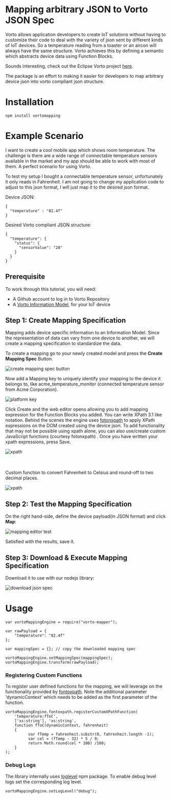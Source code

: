 # Mapping arbitrary JSON to Vorto JSON Spec

Vorto allows application developers to create IoT solutions without having to customize their code to deal with the variety of json sent by different kinds of IoT devices. So a temperature reading from a toaster or an aircon will always have the same structure. Vorto achieves this by defining a semantic which abstracts device data using Function Blocks.

Sounds interesting, check out the Eclipse Vorto project [here](https://www.eclipse.org/vorto/).

The package is an effort to making it easier for developers to map arbitrary device json into vorto compliant json structure.

# Installation

    npm install vortomapping



# Example Scenario
I want to create a cool mobile app which shows room temperature. The challenge is there are a wide range of connectable temperature sensors available in the market and my app should be able to work with most of them. A perfect scenario for using Vorto. 

To test my setup I bought a connectable temperature sensor, unfortunately it only reads in Fahrenheit. I am not going to change my application code to adjust to this json format, I will just map it to the desired json format.

Device JSON:

````
{
  "temperature" : "82.4f"
}
````

Desired Vorto compliant JSON structure:

````
{
  "temperature": {
    "status": {
      "sensorValue": "28"
    }
  }
}
````

## Prerequisite
To work through this tutorial, you will need:

- A Github account to log in to Vorto Repository
- A [Vorto Information Model](https://github.com/eclipse/vorto/blob/master/docs/tutorials/describe_tisensor.md), for your IoT device

## Step 1: Create Mapping Specification

Mapping adds device specific information to an Information Model. Since the representation of data can vary from one device to another, we will create a mapping specification to standardize the data.

To create a mapping go to your newly created model and press the **Create Mapping Spec** Button.

![create mapping spec button](./images/create_mapping_key.png)

Now add a Mapping key to uniquely identify your mapping to the device it belongs to, like acme_temperature_monitor (connected temperature sensor from Acme Corporation).

![platform key](./images/specify_mapping_key.png)

Click Create and the web editor opens allowing you to add mapping expression for the Function Blocks you added. You can write XPath 3.1 like notation. Behind the scenes the engine uses [fotonxpath](https://www.npmjs.com/package/fontoxpath) to apply XPath expressions on the DOM created using the device json. To add functionality that may not be possible using xpath alone, you can also use/create custom JavaScript functions (courtesy fotonxpath) . Once you have written your xpath expressions, press Save.

![xpath](./images/xpath.png)

<br></br>
Custom function to convert Fahrenheit to Celsius and round-off to two decimal places.

![xpath](./images/custom_function.png)

## Step 2: Test the Mapping Specification

On the right hand-side, define the device payload(in JSON format) and click **Map**: 

![mapping editor test](./images/mapping_editor_test.png)

Satisfied with the results, save it.

## Step 3: Download & Execute Mapping Specification

Download it to use with our nodejs library:

![download json spec](./images/download_spec.png)


# Usage

    var vortoMappingEngine = require("vorto-mapper");
    
    var rawPayload = {
        "temperature": "82.4f"
    };
    
    var mappingSpec = {}; // copy the downloaded mapping spec
    
    vortoMappingEngine.setMappingSpec(mappingSpec);
    vortoMappingEngine.transform(rawPayload);
    

### Registering Custom Functions

To register user defined functions for the mapping, we will leverage on the functionality provided by [fontoxpath](https://www.npmjs.com/package/fontoxpath). Note the additional parameter 'dynamicContext' which needs to be added as the first parameter of the function.

    vortoMappingEngine.fontoxpath.registerCustomXPathFunction(
        'temperature:fToC',
        ['xs:string'], 'xs:string',
        function fToC(dynamicContext, fahrenheit) 
        {
              var fTemp = fahrenheit.substr(0, fahrenheit.length -1);
              var cel = (fTemp - 32) * 5 / 9;
              return Math.round(cel * 100) /100;
        }
    );

### Debug Logs

The library internally uses [loglevel](https://www.npmjs.com/package/loglevel) npm package. 
To enable debug level logs set the corresponding log level.

    vortoMappingEngine.setLogLevel("debug");